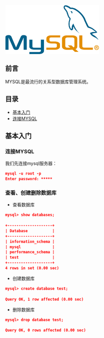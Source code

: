 <img src="/assets/mysql.png" width="300" hegiht="100" align=center />


## 前言

MYSQL是最流行的关系型数据库管理系统。

## 目录

* [基本入门](#base)
 * [连接MYSQL](#connect)


<a name="base"></a>
## 基本入门

<a name="connect"></a>
### 连接MYSQL

我们先连接mysql服务器：

```json
mysql -u root -p
Enter password: *****
```

### 查看、创建删除数据库

* 查看数据库

```json
mysql> show databases;

+--------------------+
| Database           |
+--------------------+
| information_schema |
| mysql              |
| performance_schema |
| test               |
+--------------------+
4 rows in set (0.00 sec)
```

* 创建数据库

```json
mysql> create database test;

Query OK, 1 row affected (0.00 sec)
```

* 删除数据库

```json
mysql> drop database test;

Query OK, 0 rows affected (0.00 sec)
```



